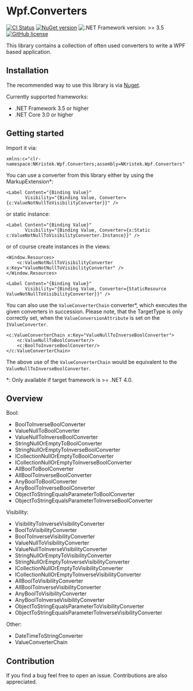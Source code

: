 # Wpf.Converters

[![CI Status](https://github.com/nkristek/Wpf.Converters/workflows/CI/badge.svg)](https://github.com/nkristek/Wpf.Converters/actions)
[![NuGet version](https://img.shields.io/nuget/v/NKristek.Wpf.Converters.svg)](https://www.nuget.org/packages/NKristek.Wpf.Converters/)
![.NET Framework version: >= 3.5](https://img.shields.io/badge/.NET%20Framework-%3E%3D%203.5-green.svg)
[![GitHub license](https://img.shields.io/github/license/nkristek/Wpf.Converters.svg)](https://github.com/nkristek/Wpf.Converters/blob/master/LICENSE)

This library contains a collection of often used converters to write a WPF based application.

## Installation

The recommended way to use this library is via [Nuget](https://www.nuget.org/packages/nkristek.Wpf.Converters/).

Currently supported frameworks:
- .NET Framework 3.5 or higher
- .NET Core 3.0 or higher

## Getting started

Import it via:
```xaml
xmlns:c="clr-namespace:NKristek.Wpf.Converters;assembly=NKristek.Wpf.Converters"
```

You can use a converter from this library either by using the MarkupExtension*:
```xaml
<Label Content="{Binding Value}"
       Visibility="{Binding Value, Converter={c:ValueNotNullToVisibilityConverter}}" />
```
or static instance:
```xaml
<Label Content="{Binding Value}"
       Visibility="{Binding Value, Converter={x:Static c:ValueNotNullToVisibilityConverter.Instance}}" />
```
or of course create instances in the views:
```xaml
<Window.Resources>
    <c:ValueNotNullToVisibilityConverter x:Key="ValueNotNullToVisibilityConverter" />
</Window.Resources>

<Label Content="{Binding Value}"
       Visibility="{Binding Value, Converter={StaticResource ValueNotNullToVisibilityConverter}}" />
```

You can also use the ```ValueConverterChain``` converter*, which executes the given converters in succession. Please note, that the TargetType is only correctly set, when the ```ValueConversionAttribute``` is set on the ```IValueConverter```.

```xaml
<c:ValueConverterChain x:Key="ValueNullToInverseBoolConverter">
    <c:ValueNullToBoolConverter/>
    <c:BoolToInverseBoolConverter/>
</c:ValueConverterChain>
```
The above use of the ```ValueConverterChain``` would be equivalent to the ```ValueNullToInverseBoolConverter```.

*: Only available if target framework is >= .NET 4.0.

## Overview

Bool:
- BoolToInverseBoolConverter
- ValueNullToBoolConverter
- ValueNullToInverseBoolConverter
- StringNullOrEmptyToBoolConverter
- StringNullOrEmptyToInverseBoolConverter
- ICollectionNullOrEmptyToBoolConverter
- ICollectionNullOrEmptyToInverseBoolConverter
- AllBoolToBoolConverter
- AllBoolToInverseBoolConverter
- AnyBoolToBoolConverter
- AnyBoolToInverseBoolConverter
- ObjectToStringEqualsParameterToBoolConverter
- ObjectToStringEqualsParameterToInverseBoolConverter

Visibility:
- VisibilityToInverseVisibilityConverter
- BoolToVisibilityConverter
- BoolToInverseVisibilityConverter
- ValueNullToVisibilityConverter
- ValueNullToInverseVisibilityConverter
- StringNullOrEmptyToVisibilityConverter
- StringNullOrEmptyToInverseVisibilityConverter
- ICollectionNullOrEmptyToVisibilityConverter
- ICollectionNullOrEmptyToInverseVisibilityConverter
- AllBoolToVisibilityConverter
- AllBoolToInverseVisibilityConverter
- AnyBoolToVisibilityConverter
- AnyBoolToInverseVisibilityConverter
- ObjectToStringEqualsParameterToVisibilityConverter
- ObjectToStringEqualsParameterToInverseVisibilityConverter

Other:
- DateTimeToStringConverter
- ValueConverterChain

## Contribution

If you find a bug feel free to open an issue. Contributions are also appreciated.
